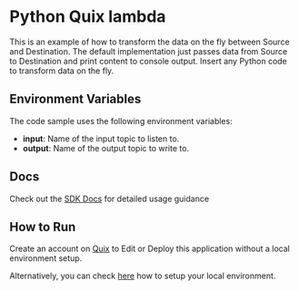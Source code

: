 # Python Quix lambda

This is an example of how to transform the data on the fly between Source and Destination.
The default implementation just passes data from Source to Destination and print content to console output. Insert any Python code to transform data on the fly.

## Environment Variables

The code sample uses the following environment variables:

- **input**: Name of the input topic to listen to.
- **output**: Name of the output topic to write to.

## Docs
Check out the [SDK Docs](https://quix.ai/docs/sdk/introduction.html) for detailed usage guidance

## How to Run
Create an account on [Quix](https://portal.platform.quix.ai/self-sign-up?xlink=github) to Edit or Deploy this application without a local environment setup.

Alternatively, you can check [here](/python/local-development) how to setup your local environment.
